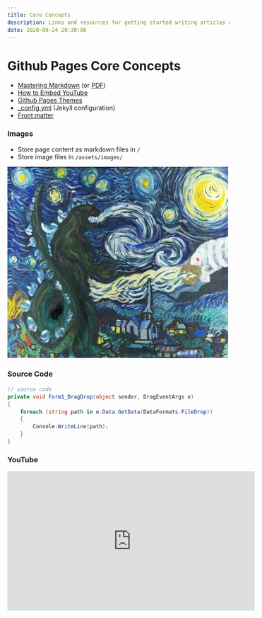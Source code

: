 ```yaml
---
title: Core Concepts
description: Links and resources for getting started writing articles using GitHub Pages
date: 2020-09-24 20:30:00
---
```


# Github Pages Core Concepts

* [Mastering Markdown](https://guides.github.com/features/mastering-markdown/) (or [PDF](https://guides.github.com/pdfs/markdown-cheatsheet-online.pdf))
* [How to Embed YouTube](https://thisisa.blog/how-to-embed-media-github-pages)
* [Github Pages Themes](https://pages.github.com/themes/)
* [_config.yml](https://docs.github.com/en/pages/setting-up-a-github-pages-site-with-jekyll/about-github-pages-and-jekyll) (Jekyll configuration)
* [Front matter](https://jekyllrb.com/docs/front-matter/)

### Images
* Store page content as markdown files in `/`
* Store image files in `/assets/images/`

![](/assets/images/art.jpg)

### Source Code

```cs
// source code
private void Form1_DragDrop(object sender, DragEventArgs e)
{
    foreach (string path in e.Data.GetData(DataFormats.FileDrop))
    {
        Console.WriteLine(path);
    }
}
```

### YouTube
<iframe src="https://www.youtube.com/embed/1ygdAiDxKfI" 
    width="560" 
    height="315"
    frameborder="0" 
    allowfullscreen>
</iframe>
